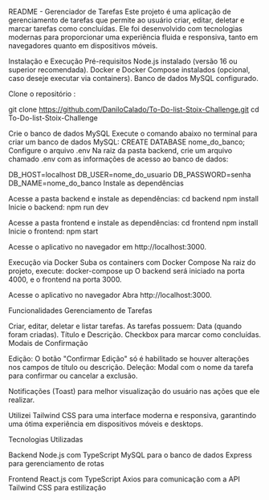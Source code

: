 README - Gerenciador de Tarefas
Este projeto é uma aplicação de gerenciamento de tarefas que permite ao usuário criar, editar, deletar e marcar tarefas como concluídas. Ele foi desenvolvido com tecnologias modernas para proporcionar uma experiência fluida e responsiva, tanto em navegadores quanto em dispositivos móveis.

Instalação e Execução
Pré-requisitos
Node.js instalado (versão 16 ou superior recomendada).
Docker e Docker Compose instalados (opcional, caso deseje executar via containers).
Banco de dados MySQL configurado.

Clone o repositório :

git clone https://github.com/DaniloCalado/To-Do-list-Stoix-Challenge.git
cd To-Do-list-Stoix-Challenge

Crie o banco de dados MySQL Execute o comando abaixo no terminal para criar um banco de dados MySQL:
CREATE DATABASE nome_do_banco;
Configure o arquivo .env Na raiz da pasta backend, crie um arquivo chamado .env com as informações de acesso ao banco de dados:

DB_HOST=localhost
DB_USER=nome_do_usuario
DB_PASSWORD=senha
DB_NAME=nome_do_banco
Instale as dependências

Acesse a pasta backend e instale as dependências:
cd backend
npm install
Inicie o backend:
npm run dev

Acesse a pasta frontend e instale as dependências:
cd frontend
npm install
Inicie o frontend:
npm start

Acesse o aplicativo no navegador em http://localhost:3000.

Execução via Docker
Suba os containers com Docker Compose Na raiz do projeto, execute:
docker-compose up
O backend será iniciado na porta 4000, e o frontend na porta 3000.

Acesse o aplicativo no navegador Abra http://localhost:3000.


Funcionalidades
Gerenciamento de Tarefas

Criar, editar, deletar e listar tarefas.
As tarefas possuem:
Data (quando foram criadas).
Título e Descrição.
Checkbox para marcar como concluídas.
Modais de Confirmação

Edição:
O botão "Confirmar Edição" só é habilitado se houver alterações nos campos de título ou descrição.
Deleção:
Modal com o nome da tarefa para confirmar ou cancelar a exclusão.

Notificações (Toast) para melhor visualização do usuário nas ações que ele realizar.


Utilizei Tailwind CSS para uma interface moderna e responsiva, garantindo uma ótima experiência em dispositivos móveis e desktops.

Tecnologias Utilizadas

Backend
Node.js com TypeScript
MySQL para o banco de dados
Express para gerenciamento de rotas

Frontend
React.js com TypeScript
Axios para comunicação com a API
Tailwind CSS para estilização

